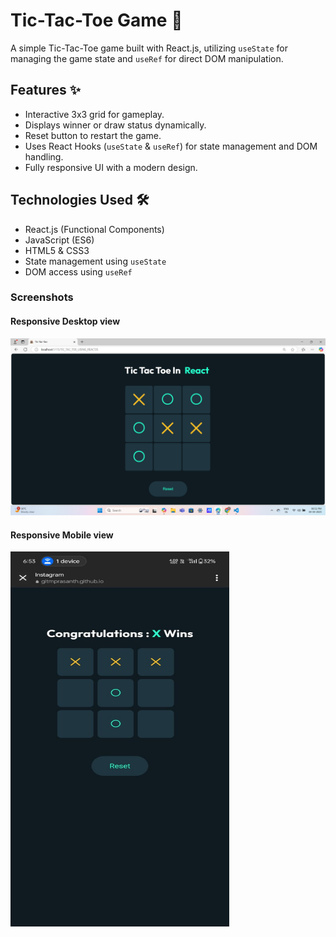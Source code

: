 # Tic-Tac-Toe Game 🎲

A simple Tic-Tac-Toe game built with React.js, utilizing `useState` for managing the game state and `useRef` for direct DOM manipulation.

## Features ✨
- Interactive 3x3 grid for gameplay.
- Displays winner or draw status dynamically.
- Reset button to restart the game.
- Uses React Hooks (`useState` & `useRef`) for state management and DOM handling.
- Fully responsive UI with a modern design.

## Technologies Used 🛠️
- React.js (Functional Components)
- JavaScript (ES6)
- HTML5 & CSS3
- State management using `useState`
- DOM access using `useRef`

### Screenshots 

#### Responsive Desktop view

![Alttext](public/s1.png)

#### Responsive Mobile view

<img src="./public/s2.jpeg" width=350 height=600>


